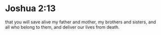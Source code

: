 # Joshua 2:13

that you will save alive my father and mother, my brothers and sisters, and all who belong to them, and deliver our lives from death.
